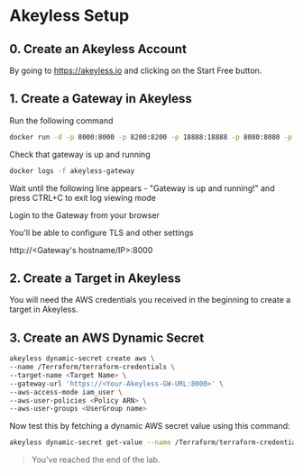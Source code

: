 # Akeyless Setup

## 0. Create an Akeyless Account

By going to https://akeyless.io and clicking on the Start Free button.

## 1. Create a Gateway in Akeyless

Run the following command

```bash
docker run -d -p 8000:8000 -p 8200:8200 -p 18888:18888 -p 8080:8080 -p 8081:8081 -p 5696:5696 --name akeyless-gateway akeyless/base:latest-akeyless
```

Check that gateway is up and running

```bash
docker logs -f akeyless-gateway
```
Wait until the following line appears - "Gateway is up and running!" and press CTRL+C to exit log viewing mode

Login to the Gateway from your browser

You'll be able to configure TLS and other settings

http://<Gateway's hostname/IP>:8000




## 2. Create a Target in Akeyless

You will need the AWS credentials you received in the beginning to create a target in Akeyless.


## 3. Create an AWS Dynamic Secret



```bash
akeyless dynamic-secret create aws \
--name /Terraform/terraform-credentials \
--target-name <Target Name> \
--gateway-url 'https://<Your-Akeyless-GW-URL:8000>' \
--aws-access-mode iam_user \
--aws-user-policies <Policy ARN> \
--aws-user-groups <UserGroup name> 
```

Now test this by fetching a dynamic AWS secret value using this command:

```bash
akeyless dynamic-secret get-value --name /Terraform/terraform-credentials
```


> You've reached the end of the lab.
